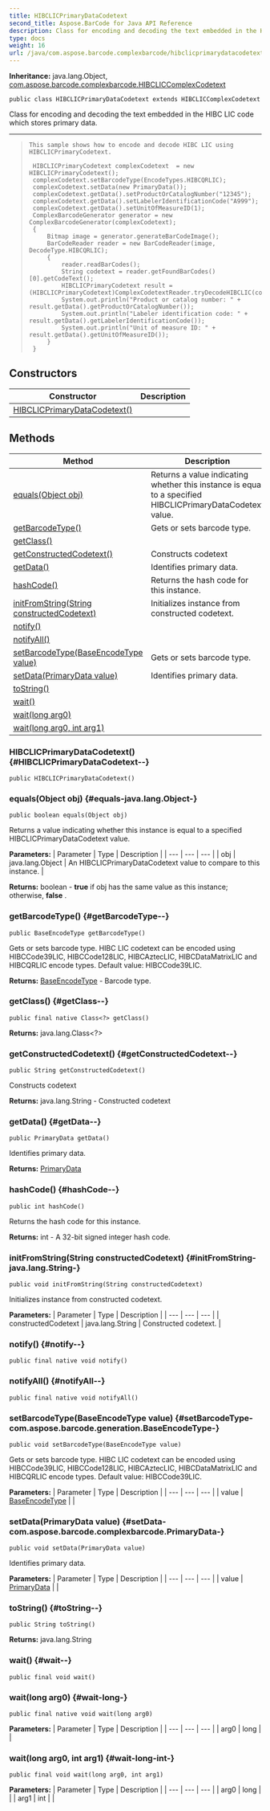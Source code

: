 ```yaml
---
title: HIBCLICPrimaryDataCodetext
second_title: Aspose.BarCode for Java API Reference
description: Class for encoding and decoding the text embedded in the HIBC LIC code which stores primary data.
type: docs
weight: 16
url: /java/com.aspose.barcode.complexbarcode/hibclicprimarydatacodetext/
---
```

**Inheritance:**
java.lang.Object, [com.aspose.barcode.complexbarcode.HIBCLICComplexCodetext](../../com.aspose.barcode.complexbarcode/hibcliccomplexcodetext)
```
public class HIBCLICPrimaryDataCodetext extends HIBCLICComplexCodetext
```

Class for encoding and decoding the text embedded in the HIBC LIC code which stores primary data.

--------------------

> ```
> This sample shows how to encode and decode HIBC LIC using HIBCLICPrimaryCodetext.
>  
>  HIBCLICPrimaryCodetext complexCodetext  = new HIBCLICPrimaryCodetext();
>  complexCodetext.setBarcodeType(EncodeTypes.HIBCQRLIC);
>  complexCodetext.setData(new PrimaryData());
>  complexCodetext.getData().setProductOrCatalogNumber("12345");
>  complexCodetext.getData().setLabelerIdentificationCode("A999");
>  complexCodetext.getData().setUnitOfMeasureID(1);
>  ComplexBarcodeGenerator generator = new ComplexBarcodeGenerator(complexCodetext);
>  {
>      Bitmap image = generator.generateBarCodeImage();
>      BarCodeReader reader = new BarCodeReader(image, DecodeType.HIBCQRLIC);
>      {
>          reader.readBarCodes();
>          String codetext = reader.getFoundBarCodes()[0].getCodeText();
>          HIBCLICPrimaryCodetext result = (HIBCLICPrimaryCodetext)ComplexCodetextReader.tryDecodeHIBCLIC(codetext);
>          System.out.println("Product or catalog number: " + result.getData().getProductOrCatalogNumber());
>          System.out.println("Labeler identification code: " + result.getData().getLabelerIdentificationCode());
>          System.out.println("Unit of measure ID: " + result.getData().getUnitOfMeasureID());
>      }
>  }
> ```
## Constructors

| Constructor | Description |
| --- | --- |
| [HIBCLICPrimaryDataCodetext()](#HIBCLICPrimaryDataCodetext--) |  |
## Methods

| Method | Description |
| --- | --- |
| [equals(Object obj)](#equals-java.lang.Object-) | Returns a value indicating whether this instance is equal to a specified  HIBCLICPrimaryDataCodetext  value. |
| [getBarcodeType()](#getBarcodeType--) | Gets or sets barcode type. |
| [getClass()](#getClass--) |  |
| [getConstructedCodetext()](#getConstructedCodetext--) | Constructs codetext |
| [getData()](#getData--) | Identifies primary data. |
| [hashCode()](#hashCode--) | Returns the hash code for this instance. |
| [initFromString(String constructedCodetext)](#initFromString-java.lang.String-) | Initializes instance from constructed codetext. |
| [notify()](#notify--) |  |
| [notifyAll()](#notifyAll--) |  |
| [setBarcodeType(BaseEncodeType value)](#setBarcodeType-com.aspose.barcode.generation.BaseEncodeType-) | Gets or sets barcode type. |
| [setData(PrimaryData value)](#setData-com.aspose.barcode.complexbarcode.PrimaryData-) | Identifies primary data. |
| [toString()](#toString--) |  |
| [wait()](#wait--) |  |
| [wait(long arg0)](#wait-long-) |  |
| [wait(long arg0, int arg1)](#wait-long-int-) |  |
### HIBCLICPrimaryDataCodetext() {#HIBCLICPrimaryDataCodetext--}
```
public HIBCLICPrimaryDataCodetext()
```


### equals(Object obj) {#equals-java.lang.Object-}
```
public boolean equals(Object obj)
```


Returns a value indicating whether this instance is equal to a specified  HIBCLICPrimaryDataCodetext  value.

**Parameters:**
| Parameter | Type | Description |
| --- | --- | --- |
| obj | java.lang.Object | An  HIBCLICPrimaryDataCodetext  value to compare to this instance. |

**Returns:**
boolean -  **true**  if obj has the same value as this instance; otherwise,  **false** .
### getBarcodeType() {#getBarcodeType--}
```
public BaseEncodeType getBarcodeType()
```


Gets or sets barcode type. HIBC LIC codetext can be encoded using HIBCCode39LIC, HIBCCode128LIC, HIBCAztecLIC, HIBCDataMatrixLIC and HIBCQRLIC encode types. Default value: HIBCCode39LIC.

**Returns:**
[BaseEncodeType](../../com.aspose.barcode.generation/baseencodetype) - Barcode type.
### getClass() {#getClass--}
```
public final native Class<?> getClass()
```




**Returns:**
java.lang.Class<?>
### getConstructedCodetext() {#getConstructedCodetext--}
```
public String getConstructedCodetext()
```


Constructs codetext

**Returns:**
java.lang.String - Constructed codetext
### getData() {#getData--}
```
public PrimaryData getData()
```


Identifies primary data.

**Returns:**
[PrimaryData](../../com.aspose.barcode.complexbarcode/primarydata)
### hashCode() {#hashCode--}
```
public int hashCode()
```


Returns the hash code for this instance.

**Returns:**
int - A 32-bit signed integer hash code.
### initFromString(String constructedCodetext) {#initFromString-java.lang.String-}
```
public void initFromString(String constructedCodetext)
```


Initializes instance from constructed codetext.

**Parameters:**
| Parameter | Type | Description |
| --- | --- | --- |
| constructedCodetext | java.lang.String | Constructed codetext. |

### notify() {#notify--}
```
public final native void notify()
```




### notifyAll() {#notifyAll--}
```
public final native void notifyAll()
```




### setBarcodeType(BaseEncodeType value) {#setBarcodeType-com.aspose.barcode.generation.BaseEncodeType-}
```
public void setBarcodeType(BaseEncodeType value)
```


Gets or sets barcode type. HIBC LIC codetext can be encoded using HIBCCode39LIC, HIBCCode128LIC, HIBCAztecLIC, HIBCDataMatrixLIC and HIBCQRLIC encode types. Default value: HIBCCode39LIC.

**Parameters:**
| Parameter | Type | Description |
| --- | --- | --- |
| value | [BaseEncodeType](../../com.aspose.barcode.generation/baseencodetype) |  |

### setData(PrimaryData value) {#setData-com.aspose.barcode.complexbarcode.PrimaryData-}
```
public void setData(PrimaryData value)
```


Identifies primary data.

**Parameters:**
| Parameter | Type | Description |
| --- | --- | --- |
| value | [PrimaryData](../../com.aspose.barcode.complexbarcode/primarydata) |  |

### toString() {#toString--}
```
public String toString()
```




**Returns:**
java.lang.String
### wait() {#wait--}
```
public final void wait()
```




### wait(long arg0) {#wait-long-}
```
public final native void wait(long arg0)
```




**Parameters:**
| Parameter | Type | Description |
| --- | --- | --- |
| arg0 | long |  |

### wait(long arg0, int arg1) {#wait-long-int-}
```
public final void wait(long arg0, int arg1)
```




**Parameters:**
| Parameter | Type | Description |
| --- | --- | --- |
| arg0 | long |  |
| arg1 | int |  |

